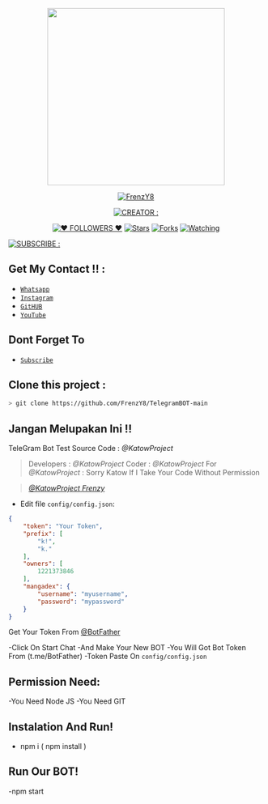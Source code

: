 </p>
<p align="center">
<img src="https://camo.githubusercontent.com/9c184e56a76795eaeb8e7584424520de07a9aa4db57323f626ef9ff7730f62b9/68747470733a2f2f6d656469612e67697068792e636f6d2f6d656469612f34644d3155373661415133646245366263332f67697068792e676966" width="350" height="350"/>
</p>
<p align="center">
<a href="#"><img title="FrenzY8" src="https://img.shields.io/badge/🏷 FrenzY8 MODS 🏷-blue?colorA=%000000&colorB=%ffffff&style=for-the-badge"></a>
</a>
<p align="center">
<a href="https://github.com/FrenzY8"><img title="CREATOR :" src="https://img.shields.io/badge/DEVELOPER : -FrenzY8-blue.svg?style=for-the-badge&logo=github"></a>
<p align="center">
</p>
<p align="center">
<a href="https://instagram.com/kenajaga.exe/followers"><img title="❤ FOLLOWERS ❤" src="https://img.shields.io/github/followers/mhankbarbar?color=yellow&style=flat-square"></a>
<a href="https://github.com/MhankBarBar/whatsapp-bot/stargazers/"><img title="Stars" src="https://img.shields.io/github/stars/bennyganteng/bennybotwa?color=red&style=flat-square"></a>
<a href="https://github.com/MhankBarBar/whatsapp-bot/network/members"><img title="Forks" src="https://img.shields.io/github/forks/FrenzY8/iFrenzY-X-BENNY?color=red&style=flat-square"></a>
<a href="https://github.com/MhankBarBar/whatsapp-bot"><img title="Watching" src="https://img.shields.io/github/watchers/mhankbarbar/whatsapp-bot?label=Watchers&color=blue&style=flat-square"></a>
</p>
<a href="https://youtube.com/channel/UCIj7_3jRVSHyryZXpox4uqw"><img title="SUBSCRIBE :" src="https://img.shields.io/badge/SUBSCRIBE : -FrenzY8-yellow.svg?style=for-the-badge&logo=github"></a>


## Get My Contact !! :

* [`Whatsapp`](wa.me/6285283200715)
* [`Instagram`](https://instagram.com/kenajaga.exe)
* [`GitHUB`](https://github.com/FrenzY8)
* [`YouTube`](https://youtube.com/c/FrenzY8)

## Dont Forget To

* [`Subscribe`](https://youtube.com/c/FrenzY8)

## Clone this project :

```bash
> git clone https://github.com/FrenzY8/TelegramBOT-main
```

## Jangan Melupakan Ini !!

TeleGram Bot Test Source Code : *@KatowProject* 
> Developers : *@KatowProject*
> Coder : *@KatowProject*
> For *@KatowProject* : Sorry Katow If I Take Your Code Without Permission

> [ *@KatowProject* ](github.com/KatowProject)
> [ *Frenzy* ](github.com/FrenzY8)

- Edit file `config/config.json`:

```json
{
    "token": "Your Token",
    "prefix": [
        "k!",
        "k."
    ],
    "owners": [
        1221373846
    ],
    "mangadex": {
        "username": "myusername",
        "password": "mypassword"
    }
}
```

Get Your Token From [ @BotFather ](t.me/BotFather)

-Click On Start Chat
-And Make Your New BOT
-You Will Got Bot Token From (t.me/BotFather)
-Token Paste On `config/config.json`

## Permission Need:

-You Need Node JS
-You Need GIT

## Instalation And Run!
- npm i ( npm install )

## Run Our BOT!
-npm start
